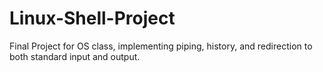 # Linux-Shell-Project
Final Project for OS class, implementing piping, history, and redirection to both standard input and output.
